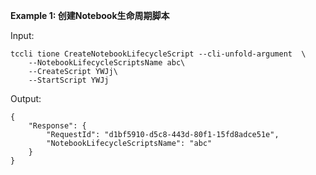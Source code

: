 **Example 1: 创建Notebook生命周期脚本**



Input: 

```
tccli tione CreateNotebookLifecycleScript --cli-unfold-argument  \
    --NotebookLifecycleScriptsName abc\
    --CreateScript YWJj\
    --StartScript YWJj
```

Output: 
```
{
    "Response": {
        "RequestId": "d1bf5910-d5c8-443d-80f1-15fd8adce51e",
        "NotebookLifecycleScriptsName": "abc"
    }
}
```

